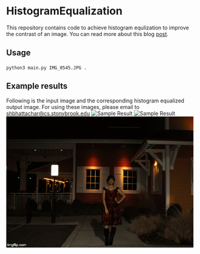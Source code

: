 # HistogramEqualization
This repository contains code to achieve histogram equlization to improve the contrast of an image. You can read more about this blog [post](https://towardsdatascience.com/histogram-equalization-a-simple-way-to-improve-the-contrast-of-your-image-bcd66596d815).

## Usage
`python3 main.py IMG_0545.JPG .`

## Example results
<!--![Sample Result](images/res_out.png)-->
Following is the input image and the corresponding histogram equalized output image. For using these images, please email to shbhattachar@cs.stonybrook.edu
![Sample Result](images/IMG_0545.JPG)
![Sample Result](images/output_name.png)
![Sample Result](images/3mbokt.gif)



